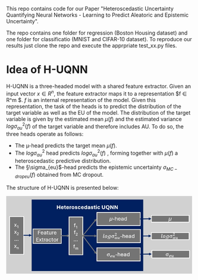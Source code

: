 This repo contains code for our Paper "Heteroscedastic Uncertainty Quantifying Neural Networks - Learning to Predict Aleatoric and Epistemic Uncertainty".

The repo contains one folder for regression (Boston Housing dataset) and one folder for classificatio (MNIST and CIFAR-10 dataset). 
To reproduce our results just clone the repo and execute the apprpriate test_xx.py files.


# Idea of H-UQNN
H-UQNN is a three-headed model with a shared feature
extractor. Given an input vector $x ∈ R^n$, the feature extractor
maps it to a representation $f ∈ R^m $. $f$ is an internal representation of the model. Given this representation, the task of the
heads is to predict the distribution of the target variable as well
as the EU of the model. The distribution of the target variable
is given by the estimated mean $\mu(f)$ and the estimated variance
 $log\sigma_{au}^2(f)$ of the target variable and therefore includes AU.
To do so, the three heads operate as follows:
- The µ-head predicts the target mean $\mu(f)$.
- The $log\sigma_{au}^2$ head predicts $log\sigma_{au}^2(f)$ , forming together
with $\mu(f)$ a heteroscedastic predictive distribution.
- The §\sigma_{eu}$-head predicts the epistemic uncertainty $\sigma_{MC-drop eu}(f)$ obtained from MC dropout.


The structure of H-UQNN is presented below: 

<img src="./Ims/H-UQNN Structure.jpg" alt="Structure of H-UQNN" style="width:500px; vertical-align:middle;">
